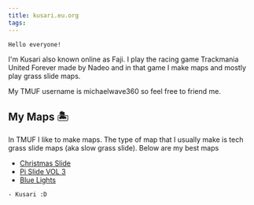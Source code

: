 ```yaml
---
title: kusari.eu.org
tags:
---
```

```poetry
Hello everyone!
```

I'm Kusari also known online as Faji. I play the racing game Trackmania United Forever made by Nadeo and in that game I make maps and mostly play grass slide maps.

My TMUF username is michaelwave360 so feel free to friend me.
## My Maps 🏝
In TMUF I like to make maps. The type of map that I usually make is tech grass slide maps (aka slow grass slide). Below are my best maps
* [Christmas Slide](https://tmnf.exchange/trackshow/12197647)
* [Pi Slide VOL 3](https://tmnf.exchange/trackshow/12139563)
* [Blue Lights](https://tmnf.exchange/trackshow/11189728)

```poetry
- Kusari :D
```